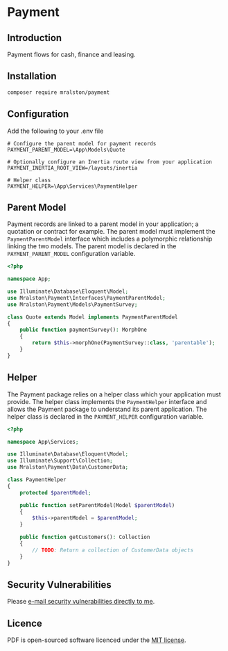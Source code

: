 # Payment

## Introduction

Payment flows for cash, finance and leasing.

## Installation

```bash
composer require mralston/payment
```

## Configuration

Add the following to your .env file
```dotenv
# Configure the parent model for payment records
PAYMENT_PARENT_MODEL=\App\Models\Quote

# Optionally configure an Inertia route view from your application
PAYMENT_INERTIA_ROOT_VIEW=/layouts/inertia

# Helper class
PAYMENT_HELPER=\App\Services\PaymentHelper
```

## Parent Model

Payment records are linked to a parent model in your application; a quotation or contract for example. The parent model must implement the `PaymentParentModel` interface which includes a polymorphic relationship linking the two models. The parent model is declared in the `PAYMENT_PARENT_MODEL` configuration variable.

```php
<?php

namespace App;

use Illuminate\Database\Eloquent\Model;
use Mralston\Payment\Interfaces\PaymentParentModel;
use Mralston\Payment\Models\PaymentSurvey;

class Quote extends Model implements PaymentParentModel
{
    public function paymentSurvey(): MorphOne
    {
        return $this->morphOne(PaymentSurvey::class, 'parentable');
    }
}
```

## Helper

The Payment package relies on a helper class which your application must provide. The helper class implements the `PaymentHelper` interface and allows the Payment package to understand its parent application. The helper class is declared in the `PAYMENT_HELPER` configuration variable.

```php
<?php

namespace App\Services;

use Illuminate\Database\Eloquent\Model;
use Illuminate\Support\Collection;
use Mralston\Payment\Data\CustomerData;

class PaymentHelper
{
    protected $parentModel;

    public function setParentModel(Model $parentModel)
    {
        $this->parentModel = $parentModel;
    }

    public function getCustomers(): Collection
    {
        // TODO: Return a collection of CustomerData objects
    }
}
```

## Security Vulnerabilities

Please [e-mail security vulnerabilities directly to me](mailto:matt@mralston.co.uk).

## Licence

PDF is open-sourced software licenced under the [MIT license](LICENSE.md).
